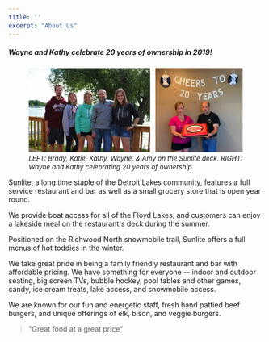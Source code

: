 ```yaml
---
title: ''
excerpt: "About Us"
---
```


##### Wayne and Kathy celebrate 20 years of ownership in 2019!

<figure>
  <img src="\assets\20years.png">
  <figcaption> <font size="2"> <i> LEFT: Brady, Katie, Kathy, Wayne, &amp; Amy on the Sunlite deck. RIGHT: Wayne and Kathy celebrating 20 years of ownership. </i> </font> </figcaption>
</figure>


Sunlite, a long time staple of the Detroit Lakes community, features a full service restaurant and bar as well as a small grocery store that is open year round.

We provide boat access for all of the Floyd Lakes, and customers can enjoy a lakeside meal on the restaurant's deck during the summer.

Positioned on the Richwood North snowmobile trail, Sunlite offers a full menus of hot toddies in the winter. 

We take great pride in being a family friendly restaurant and bar with affordable pricing. We have something for everyone -- indoor and outdoor seating, big screen TVs, bubble hockey, pool tables and other games, candy, ice cream treats, lake access, and snowmobile access.

We are known for our fun and energetic staff, fresh hand pattied beef burgers, and unique offerings of elk, bison, and veggie burgers.

>"Great food at a great price"

